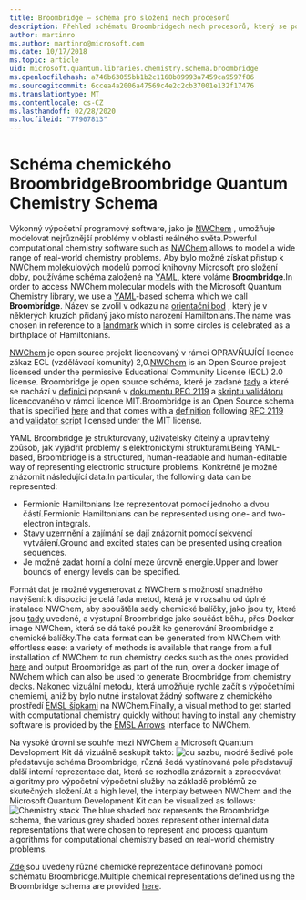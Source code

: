 ```yaml
---
title: Broombridge – schéma pro složení nech procesorů
description: Přehled schématu Broombridgech nech procesorů, který se používá k modelování reálných problémů v chemickém prostředí s Microsoft Quantum Development Kit.
author: martinro
ms.author: martinro@microsoft.com
ms.date: 10/17/2018
ms.topic: article
uid: microsoft.quantum.libraries.chemistry.schema.broombridge
ms.openlocfilehash: a746b63055bb1b2c1168b89993a7459ca9597f86
ms.sourcegitcommit: 6ccea4a2006a47569c4e2c2cb37001e132f17476
ms.translationtype: MT
ms.contentlocale: cs-CZ
ms.lasthandoff: 02/28/2020
ms.locfileid: "77907813"
---
```

# <a name="broombridge-quantum-chemistry-schema"></a><span data-ttu-id="1c5f7-103">Schéma chemického Broombridge</span><span class="sxs-lookup"><span data-stu-id="1c5f7-103">Broombridge Quantum Chemistry Schema</span></span> # 

<span data-ttu-id="1c5f7-104">Výkonný výpočetní programový software, jako je [NWChem](http://www.nwchem-sw.org/) , umožňuje modelovat nejrůznější problémy v oblasti reálného světa.</span><span class="sxs-lookup"><span data-stu-id="1c5f7-104">Powerful computational chemistry software such as [NWChem](http://www.nwchem-sw.org/) allows to model a wide range of real-world chemistry problems.</span></span> <span data-ttu-id="1c5f7-105">Aby bylo možné získat přístup k NWChem molekulových modelů pomocí knihovny Microsoft pro složení doby, používáme schéma založené na [YAML](https://en.wikipedia.org/wiki/YAML), které voláme **Broombridge**.</span><span class="sxs-lookup"><span data-stu-id="1c5f7-105">In order to access NWChem molecular models with the Microsoft Quantum Chemistry library, we use a [YAML](https://en.wikipedia.org/wiki/YAML)-based schema which we call **Broombridge**.</span></span> <span data-ttu-id="1c5f7-106">Název se zvolil v odkazu na [orientační bod](https://en.wikipedia.org/wiki/Broom_Bridge) , který je v některých kruzích přidaný jako místo narození Hamiltonians.</span><span class="sxs-lookup"><span data-stu-id="1c5f7-106">The name was chosen in reference to a [landmark](https://en.wikipedia.org/wiki/Broom_Bridge) which in some circles is celebrated as a birthplace of Hamiltonians.</span></span> 

<span data-ttu-id="1c5f7-107">[NWChem](https://github.com/nwchemgit/nwchem) je open source projekt licencovaný v rámci OPRAVŇUJÍCÍ licence zákaz ECL (vzdělávací komunity) 2,0.</span><span class="sxs-lookup"><span data-stu-id="1c5f7-107">[NWChem](https://github.com/nwchemgit/nwchem) is an Open Source project licensed under the permissive Educational Community License (ECL) 2.0 license.</span></span> <span data-ttu-id="1c5f7-108">Broombridge je open source schéma, které je zadané [tady](xref:microsoft.quantum.libraries.chemistry.schema.broombridge) a které se nachází v [definici](https://raw.githubusercontent.com/Microsoft/Quantum/master/Chemistry/Schema/broombridge-0.1.schema.json) popsané v [dokumentu RFC 2119](https://tools.ietf.org/html/rfc2119) a [skriptu validátoru](https://raw.githubusercontent.com/Microsoft/Quantum/master/Chemistry/Schema/validator.py) licencovaného v rámci licence MIT.</span><span class="sxs-lookup"><span data-stu-id="1c5f7-108">Broombridge is an Open Source schema that is specified [here](xref:microsoft.quantum.libraries.chemistry.schema.broombridge) and that comes with a [definition](https://raw.githubusercontent.com/Microsoft/Quantum/master/Chemistry/Schema/broombridge-0.1.schema.json) following [RFC 2119](https://tools.ietf.org/html/rfc2119) and [validator script](https://raw.githubusercontent.com/Microsoft/Quantum/master/Chemistry/Schema/validator.py) licensed under the MIT license.</span></span> 

<span data-ttu-id="1c5f7-109">YAML Broombridge je strukturovaný, uživatelsky čitelný a upravitelný způsob, jak vyjádřit problémy s elektronickými strukturami.</span><span class="sxs-lookup"><span data-stu-id="1c5f7-109">Being YAML-based, Broombridge is a structured, human-readable and human-editable way of representing electronic structure problems.</span></span> <span data-ttu-id="1c5f7-110">Konkrétně je možné znázornit následující data:</span><span class="sxs-lookup"><span data-stu-id="1c5f7-110">In particular, the following data can be represented:</span></span> 
- <span data-ttu-id="1c5f7-111">Fermionic Hamiltonians lze reprezentovat pomocí jednoho a dvou částí.</span><span class="sxs-lookup"><span data-stu-id="1c5f7-111">Fermionic Hamiltonians can be represented using one- and two-electron integrals.</span></span> 
- <span data-ttu-id="1c5f7-112">Stavy uzemnění a zajímání se dají znázornit pomocí sekvencí vytváření.</span><span class="sxs-lookup"><span data-stu-id="1c5f7-112">Ground and excited states can be presented using creation sequences.</span></span>
- <span data-ttu-id="1c5f7-113">Je možné zadat horní a dolní meze úrovně energie.</span><span class="sxs-lookup"><span data-stu-id="1c5f7-113">Upper and lower bounds of energy levels can be specified.</span></span>

<span data-ttu-id="1c5f7-114">Formát dat je možné vygenerovat z NWChem s možností snadného navýšení: k dispozici je celá řada metod, která je v rozsahu od úplné instalace NWChem, aby spouštěla sady chemické balíčky, jako jsou ty, které jsou [tady](https://github.com/nwchemgit/nwchem/tree/master/QA/chem_library_tests) uvedené, a výstupní Broombridge jako součást běhu, přes Docker image NWChem, která se dá také použít ke generování Broombridge z chemické balíčky.</span><span class="sxs-lookup"><span data-stu-id="1c5f7-114">The data format can be generated from NWChem with effortless ease: a variety of methods is available that range from a full installation of NWChem to run chemistry decks such as the ones provided [here](https://github.com/nwchemgit/nwchem/tree/master/QA/chem_library_tests) and output Broombridge as part of the run, over a docker image of NWchem which can also be used to generate Broombridge from chemistry decks.</span></span> <span data-ttu-id="1c5f7-115">Nakonec vizuální metodu, která umožňuje rychle začít s výpočetními chemiemi, aniž by bylo nutné instalovat žádný software z chemického prostředí [EMSL šipkami](https://arrows.emsl.pnnl.gov/api/qsharp_chem) na NWChem.</span><span class="sxs-lookup"><span data-stu-id="1c5f7-115">Finally, a visual method to get started with computational chemistry quickly without having to install any chemistry software is provided by the [EMSL Arrows](https://arrows.emsl.pnnl.gov/api/qsharp_chem) interface to NWChem.</span></span> 

<span data-ttu-id="1c5f7-116">Na vysoké úrovni se souhře mezi NWChem a Microsoft Quantum Development Kit dá vizuálně seskupit takto: ![ou sazbu,](~/media/broombridge.png) modré šedivé pole představuje schéma Broombridge, různá šedá vystínovaná pole představují další interní reprezentace dat, která se rozhodla znázornit a zpracovávat algoritmy pro výpočetní výpočetní služby na základě problémů ze skutečných složení.</span><span class="sxs-lookup"><span data-stu-id="1c5f7-116">At a high level, the interplay between NWChem and the Microsoft Quantum Development Kit can be visualized as follows: ![Chemistry stack](~/media/broombridge.png) The blue shaded box represents the Broombridge schema, the various grey shaded boxes represent other internal data representations that were chosen to represent and process quantum algorithms for computational chemistry based on real-world chemistry problems.</span></span> 

<span data-ttu-id="1c5f7-117">[Zde](https://github.com/microsoft/Quantum/tree/master/Chemistry/IntegralData/YAML)jsou uvedeny různé chemické reprezentace definované pomocí schématu Broombridge.</span><span class="sxs-lookup"><span data-stu-id="1c5f7-117">Multiple chemical representations defined using the Broombridge schema are provided [here](https://github.com/microsoft/Quantum/tree/master/Chemistry/IntegralData/YAML).</span></span>
